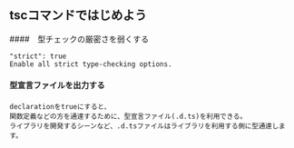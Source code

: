 ## tscコマンドではじめよう

####　型チェックの厳密さを弱くする
```
"strict": true
Enable all strict type-checking options.
```

#### 型宣言ファイルを出力する
```
declarationをtrueにすると、
関数定義などの方を通達するために、型宣言ファイル(.d.ts)を利用できる。
ライブラリを開発するシーンなど、.d.tsファイルはライブラリを利用する側に型通達します。
```
